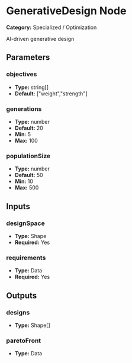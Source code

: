 
# GenerativeDesign Node

**Category:** Specialized / Optimization

AI-driven generative design

## Parameters


### objectives
- **Type:** string[]
- **Default:** ["weight","strength"]





### generations
- **Type:** number
- **Default:** 20
- **Min:** 5
- **Max:** 100



### populationSize
- **Type:** number
- **Default:** 50
- **Min:** 10
- **Max:** 500



## Inputs


### designSpace
- **Type:** Shape
- **Required:** Yes



### requirements
- **Type:** Data
- **Required:** Yes



## Outputs


### designs
- **Type:** Shape[]



### paretoFront
- **Type:** Data




